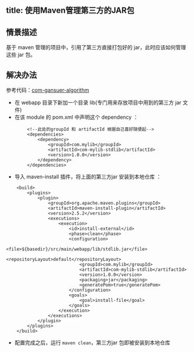 title: 使用Maven管理第三方的JAR包
---

## 情景描述

基于 maven 管理的项目中，引用了第三方直接打包好的 jar，此时应该如何管理这些 jar 包。

## 解决办法

参考代码：[com-gansuer-algorithm](https://github.com/FrankBian/Java-Utils-Collection)

+ 在 webapp 目录下新加一个目录 lib(专门用来存放项目中用到的第三方 jar 文件)
+ 在该 module 的 pom.xml 中声明这个 dependency ：

```
		<!--此处的groupId 和 artifactId 根据自己喜好随便起-->	
		<dependencies>
			<dependency>
				<groupId>com.mylib</groupId>
				<artifactId>com-mylib-stdlib</artifactId>
				<version>1.0.0</version>
			</dependency>
		</dependencies>
```
+ 导入 maven-install 插件，将上面的第三方jar 安装到本地仓库 ：

```
    <build>
        <plugins>
            <plugin>
                <groupId>org.apache.maven.plugins</groupId>
                <artifactId>maven-install-plugin</artifactId>
                <version>2.5.2</version>
                <executions>
                    <execution>
                        <id>install-external</id>
                        <phase>clean</phase>
                        <configuration>
                            <file>${basedir}/src/main/webapp/lib/stdlib.jar</file>
                            <repositoryLayout>default</repositoryLayout>
                            <groupId>com.mylib</groupId>
                            <artifactId>com-mylib-stdlib</artifactId>
                            <version>1.0.0</version>
                            <packaging>jar</packaging>
                            <generatePom>true</generatePom>
                        </configuration>
                        <goals>
                            <goal>install-file</goal>
                        </goals>
                    </execution>
                </executions>
            </plugin>
        </plugins>
    </build>
```  

+ 配置完成之后，运行 ``` maven clean ```，第三方jar 包即被安装到本地仓库